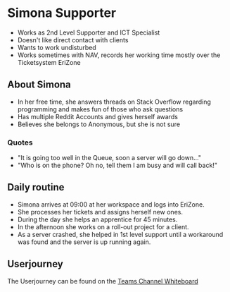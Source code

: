 # Simona Supporter

- Works as 2nd Level Supporter and ICT Specialist
- Doesn't like direct contact with clients
- Wants to work undisturbed
- Works sometimes with NAV, records her working time mostly over the Ticketsystem EriZone

## About Simona
- In her free time, she answers threads on Stack Overflow regarding programming and makes fun of those who ask questions
- Has multiple Reddit Accounts and gives herself awards
- Believes she belongs to Anonymous, but she is not sure

### Quotes
- "It is going too well in the Queue, soon a server will go down..."
- "Who is on the phone? Oh no, tell them I am busy and will call back!"

## Daily routine
- Simona arrives at 09:00 at her workspace and logs into EriZone.
- She processes her tickets and assigns herself new ones.
- During the day she helps an apprentice for 45 minutes.
- In the afternoon she works on a roll-out project for a client.
- As a server crashed, she helped in 1st level support until a workaround was found and the server is up running again.

## Userjourney 
The Userjourney can be found on the [Teams Channel Whiteboard](https://icthva-my.sharepoint.com/:wb:/r/personal/winand_metz_hva_nl/Documents/Whiteboards/Design%20Concepts.whiteboard?d=we86bf973672048ed9334fb8468f2a08e&csf=1&web=1&e=taUL82)
